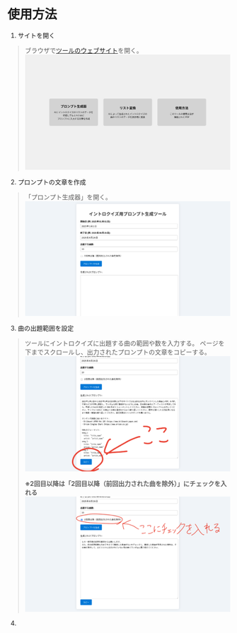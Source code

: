 # 使用方法

1. サイトを開く
> ブラウザで[ツールのウェブサイト](https://pw56.github.io/intro-quiz/)を開く。
> ![トップページ](photo/top_page.png)

2. プロンプトの文章を作成
> 「プロンプト生成器」を開く。
> ![プロンプト作成_入力](photo/generator.png)

3. 曲の出題範囲を設定
>ツールにイントロクイズに出題する曲の範囲や数を入力する。
> ページを下までスクロールし、出力されたプロンプトの文章をコピーする。
> ![プロンプト作成_コピー](photo/generator_copy.png)
>
> **※2回目以降は「2回目以降（前回出力された曲を除外）」にチェックを入れる**
> ![プロンプト作成_コピー_2回目以降](photo/generator_copy_twice.png)

4. 